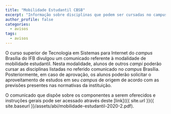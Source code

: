 ```yaml
---
title: "Mobilidade Estudantil CBSB" 
excerpt: "Informação sobre disciplinas que podem ser cursadas no campus Brasília na modalidade de mobilidade estudantil."
author_profile: false
categories:
  - avisos
tags:
  - avisos
---
```


O curso superior de Tecnologia em Sistemas para Internet do *campus* Brasília do IFB divulgou um comunicado referente à modalidade de mobilidade estudantil. Nesta modalidade, alunos de outros *campi* poderão cursar as disciplinas listadas no referido comunicado no *campus* Brasília. Posteriormente, em caso de aprovação, os alunos poderão solicitar o aproveitamento de estudos em seu *campus* de origem de acordo com as previsões presentes nas normativas da instituição.

O comunicado que dispõe sobre os componentes a serem oferecidos e instruções gerais pode ser acessado através deste [link]({{ site.url }}{{ site.baseurl }}/assets/abi/mobilidade-estudantil-2020-2.pdf).